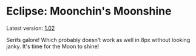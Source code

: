 # Eclipse: Moonchin's Moonshine

Latest version: [1.02](../../data/fonts/eclipse_gs_ro_1.02.png)

Serifs galore! Which probably doesn't work as well in 8px without looking janky.
It's time for the Moon to shine!